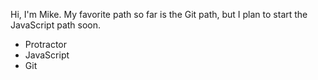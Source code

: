 Hi, I'm Mike.
My favorite path so far is the Git path, but I plan to start the JavaScript path soon.
* Protractor
* JavaScript
* Git
